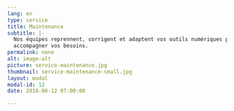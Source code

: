 ```yaml
---
lang: en
type: service
title: Maintenance
subtitle: |-
  Nos équipes reprennent, corrigent et adaptent vos outils numériques pour
  accompagner vos besoins.
permalink: none
alt: image-alt
picture: service-maintenance.jpg
thumbnail: service-maintenance-small.jpg
layout: modal
modal-id: 12
date: 2018-06-12 07:00:00

---
```


